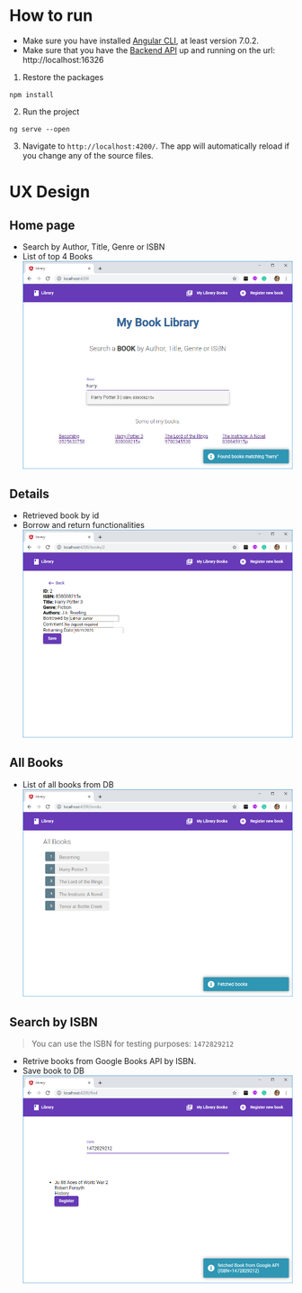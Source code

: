 # How to run
- Make sure you have installed [Angular CLI](https://github.com/angular/angular-cli), at least version 7.0.2.
- Make sure that you have the [Backend API](https://github.com/junioredmar/library-api) up and running on the url: http://localhost:16326

1. Restore the packages
```
npm install
```
2. Run the project
```
ng serve --open
```
3. Navigate to `http://localhost:4200/`. The app will automatically reload if you change any of the source files.

# UX Design
## Home page
- Search by Author, Title, Genre or ISBN
- List of top 4 Books
![Alt text](./screenshots/1-Home.png?raw=true "Home Page")
## Details
- Retrieved book by id
- Borrow and return functionalities
![Alt text](./screenshots/2-Details.png?raw=true "Details")
## All Books
- List of all books from DB
![Alt text](./screenshots/3-AllBooks.png?raw=true "All books")
## Search by ISBN
> You can use the ISBN for testing purposes: `1472829212`
- Retrive books from Google Books API by ISBN. 
- Save book to DB
![Alt text](./screenshots/4-SeachISBN.png?raw=true "Search by ISBN")